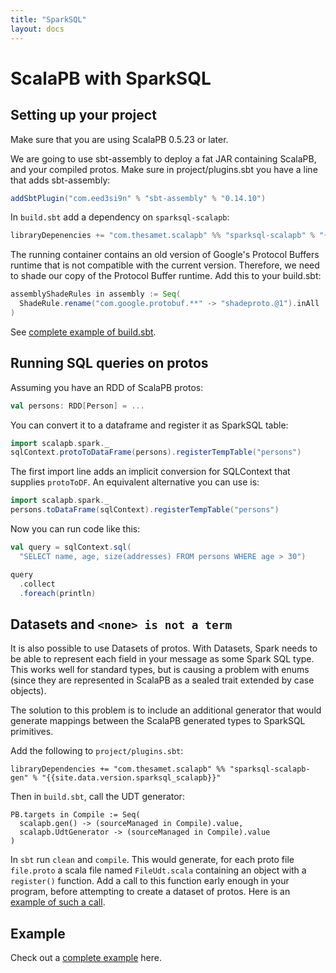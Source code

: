 ```yaml
---
title: "SparkSQL"
layout: docs
---
```


# ScalaPB with SparkSQL

## Setting up your project

Make sure that you are using ScalaPB 0.5.23 or later.

We are going to use sbt-assembly to deploy a fat JAR containing ScalaPB, and
your compiled protos.  Make sure in project/plugins.sbt you have a line
that adds sbt-assembly:

```scala
addSbtPlugin("com.eed3si9n" % "sbt-assembly" % "0.14.10")
```

In `build.sbt` add a dependency on `sparksql-scalapb`:

```scala
libraryDepenencies += "com.thesamet.scalapb" %% "sparksql-scalapb" % "{{site.data.version.sparksql_scalapb}}"
```

The running container contains an old version of Google's Protocol Buffers
runtime that is not compatible with the current version. Therefore, we need to
shade our copy of the Protocol Buffer runtime. Add this to your build.sbt:

```scala
assemblyShadeRules in assembly := Seq(
  ShadeRule.rename("com.google.protobuf.**" -> "shadeproto.@1").inAll
)
```

See [complete example of build.sbt](https://github.com/thesamet/sparksql-scalapb-test/blob/master/build.sbt).

## Running SQL queries on protos

Assuming you have an RDD of ScalaPB protos:

```scala
val persons: RDD[Person] = ...
```

You can convert it to a dataframe and register it as SparkSQL table:

```scala
import scalapb.spark._
sqlContext.protoToDataFrame(persons).registerTempTable("persons")
```

The first import line adds an implicit conversion for SQLContext that supplies
`protoToDF`. An equivalent alternative you can use is:

```scala
import scalapb.spark._
persons.toDataFrame(sqlContext).registerTempTable("persons")
```

Now you can run code like this:

```scala
val query = sqlContext.sql(
  "SELECT name, age, size(addresses) FROM persons WHERE age > 30")

query
  .collect
  .foreach(println)
```

## Datasets and `<none> is not a term`

It is also possible to use Datasets of protos. With Datasets, Spark needs to
be able to represent each field in your message as some Spark SQL type. This
works well for standard types, but is causing a problem with enums (since they
are represented in ScalaPB as a sealed trait extended by case objects).

The solution to this problem is to include an additional generator that would
generate mappings between the ScalaPB generated types to SparkSQL primitives.

Add the following to `project/plugins.sbt`:

    libraryDependencies += "com.thesamet.scalapb" %% "sparksql-scalapb-gen" % "{{site.data.version.sparksql_scalapb}}"

Then in `build.sbt`, call the UDT generator:

    PB.targets in Compile := Seq(
      scalapb.gen() -> (sourceManaged in Compile).value,
      scalapb.UdtGenerator -> (sourceManaged in Compile).value
    )

In `sbt` run `clean` and `compile`. This would generate, for each proto file
`file.proto` a scala file named `FileUdt.scala` containing an object with a
`register()` function. Add a call to this function early enough in your program, before attempting
to create a dataset of protos. Here is an [example of such a call](https://github.com/thesamet/sparksql-scalapb-test/blob/7653eb062f6691082c1512b94db32c13eb381138/src/main/scala/RunDemo.scala#L15).

## Example

Check out a [complete example](https://github.com/thesamet/sparksql-scalapb-test) here.
